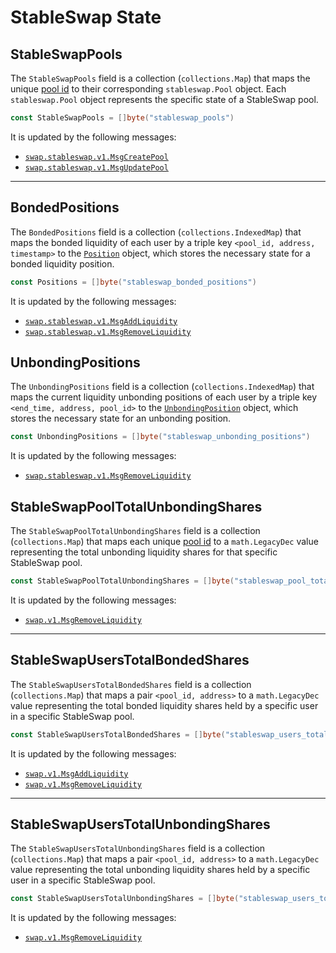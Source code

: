 # StableSwap State

## StableSwapPools

The `StableSwapPools` field is a collection (`collections.Map`) that maps the unique [pool id](01_state.md#nextpoolid) to their corresponding `stableswap.Pool` object. Each `stableswap.Pool` object represents the specific state of a StableSwap pool.
```go
const StableSwapPools = []byte("stableswap_pools")
```

It is updated by the following messages:
- [`swap.stableswap.v1.MsgCreatePool`](./02_messages_stableswap.md#create-pool)
- [`swap.stableswap.v1.MsgUpdatePool`](./02_messages_stableswap.md#update-pool)

---

## BondedPositions

The `BondedPositions` field is a collection (`collections.IndexedMap`) that maps the bonded liquidity of each user by a triple key `<pool_id, address, timestamp>` to the [`Position`](01_types.md#position) object, which stores the necessary state for a bonded liquidity position.
```go
const Positions = []byte("stableswap_bonded_positions")
```

It is updated by the following messages:
- [`swap.stableswap.v1.MsgAddLiquidity`](./02_messages.md#addliquidity)
- [`swap.stableswap.v1.MsgRemoveLiquidity`](./02_messages.md#removeliquidity)

## UnbondingPositions

The `UnbondingPositions` field is a collection (`collections.IndexedMap`) that maps the current liquidity unbonding positions of each user by a triple key `<end_time, address, pool_id>` to the [`UnbondingPosition`](01_types.md#unbondingposition) object, which stores the necessary state for an unbonding position.
```go
const UnbondingPositions = []byte("stableswap_unbonding_positions")
```

It is updated by the following messages:
- [`swap.stableswap.v1.MsgRemoveLiquidity`](./02_messages.md#removeliquidity)


## StableSwapPoolTotalUnbondingShares

The `StableSwapPoolTotalUnbondingShares` field is a collection (`collections.Map`) that maps each unique [pool id](01_state.md#nextpoolid) to a `math.LegacyDec` value representing the total unbonding liquidity shares for that specific StableSwap pool.
```go
const StableSwapPoolTotalUnbondingShares = []byte("stableswap_pool_total_unbonding_shares")
```

It is updated by the following messages:
- [`swap.v1.MsgRemoveLiquidity`](./02_messages.md#remove-liquidity)

---

## StableSwapUsersTotalBondedShares

The `StableSwapUsersTotalBondedShares` field is a collection (`collections.Map`) that maps a pair `<pool_id, address>` to a `math.LegacyDec` value representing the total bonded liquidity shares held by a specific user in a specific StableSwap pool.
```go
const StableSwapUsersTotalBondedShares = []byte("stableswap_users_total_bonded_shares")
```

It is updated by the following messages:
- [`swap.v1.MsgAddLiquidity`](./02_messages.md#add-liquidity)
- [`swap.v1.MsgRemoveLiquidity`](./02_messages.md#remove-liquidity)

---

## StableSwapUsersTotalUnbondingShares

The `StableSwapUsersTotalUnbondingShares` field is a collection (`collections.Map`) that maps a pair `<pool_id, address>` to a `math.LegacyDec` value representing the total unbonding liquidity shares held by a specific user in a specific StableSwap pool.
```go
const StableSwapUsersTotalUnbondingShares = []byte("stableswap_users_total_unbonding_shares")
```

It is updated by the following messages:
- [`swap.v1.MsgRemoveLiquidity`](./02_messages.md#remove-liquidity)

